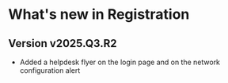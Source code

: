 # What's new in Registration

## Version v2025.Q3.R2

>
- Added a helpdesk flyer on the login page and on the network configuration alert